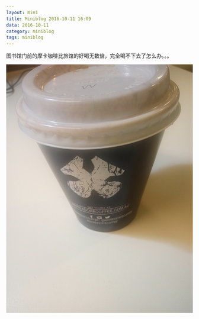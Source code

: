 ```yaml
---
layout: mini
title: Miniblog 2016-10-11 16:09
data: 2016-10-11
category: miniblog
tags: miniblog
---
```

图书馆门前的摩卡咖啡比旅馆的好喝无数倍，完全喝不下去了怎么办。。。

![咖啡](/img/miniblog/20161011/IMG_20161011_192744.jpg)
